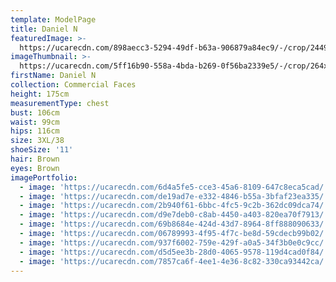 ```yaml
---
template: ModelPage
title: Daniel N
featuredImage: >-
  https://ucarecdn.com/898aecc3-5294-49df-b63a-906879a84ec9/-/crop/2449x1328/0,0/-/preview/
imageThumbnail: >-
  https://ucarecdn.com/5ff16b90-558a-4bda-b269-0f56ba2339e5/-/crop/264x370/175,38/-/preview/
firstName: Daniel N
collection: Commercial Faces
height: 175cm
measurementType: chest
bust: 106cm
waist: 99cm
hips: 116cm
size: 3XL/38
shoeSize: '11'
hair: Brown
eyes: Brown
imagePortfolio:
  - image: 'https://ucarecdn.com/6d4a5fe5-cce3-45a6-8109-647c8eca5cad/'
  - image: 'https://ucarecdn.com/de19ad7e-e332-4846-b55a-3bfaf23ea335/'
  - image: 'https://ucarecdn.com/2b940f61-6bbc-4fc5-9c2b-362dc09dca74/'
  - image: 'https://ucarecdn.com/d9e7deb0-c8ab-4450-a403-820ea70f7913/'
  - image: 'https://ucarecdn.com/69b8684e-424d-43d7-8964-8ff888090633/'
  - image: 'https://ucarecdn.com/06789993-4f95-4f7c-be8d-59cdecb99b02/'
  - image: 'https://ucarecdn.com/937f6002-759e-429f-a0a5-34f3b0e0c9cc/'
  - image: 'https://ucarecdn.com/d5d5ee3b-28d0-4065-9578-119d4cad0f84/'
  - image: 'https://ucarecdn.com/7857ca6f-4ee1-4e36-8c82-330ca93442ca/'
---
```


